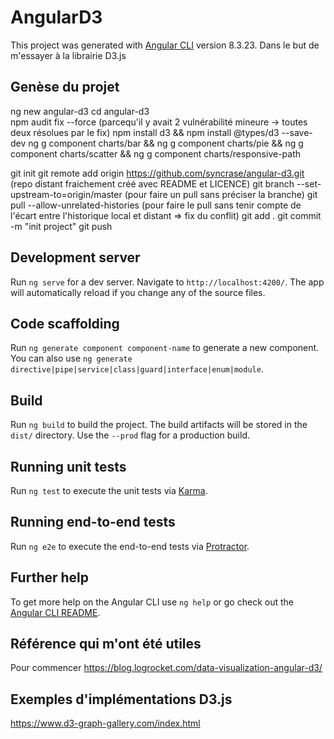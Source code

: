 
# AngularD3

This project was generated with [Angular CLI](https://github.com/angular/angular-cli) version 8.3.23.
Dans le but de m'essayer à la librairie D3.js

## Genèse du projet
ng new angular-d3
cd angular-d3\
npm audit fix --force (parcequ'il y avait 2 vulnérabilité mineure -> toutes deux résolues par le fix)
npm install d3 && npm install @types/d3 --save-dev
ng g component charts/bar && ng g component charts/pie && ng g component charts/scatter && ng g component charts/responsive-path

git init
git remote add origin https://github.com/syncrase/angular-d3.git    (repo distant fraichement créé avec README et LICENCE)
git branch --set-upstream-to=origin/master  (pour faire un pull sans préciser la branche)
git pull --allow-unrelated-histories  (pour faire le pull sans tenir compte de l'écart entre l'historique local et distant => fix du conflit)
git add .
git commit -m "init project"
git push

## Development server

Run `ng serve` for a dev server. Navigate to `http://localhost:4200/`. The app will automatically reload if you change any of the source files.

## Code scaffolding

Run `ng generate component component-name` to generate a new component. You can also use `ng generate directive|pipe|service|class|guard|interface|enum|module`.

## Build

Run `ng build` to build the project. The build artifacts will be stored in the `dist/` directory. Use the `--prod` flag for a production build.

## Running unit tests

Run `ng test` to execute the unit tests via [Karma](https://karma-runner.github.io).

## Running end-to-end tests

Run `ng e2e` to execute the end-to-end tests via [Protractor](http://www.protractortest.org/).

## Further help

To get more help on the Angular CLI use `ng help` or go check out the [Angular CLI README](https://github.com/angular/angular-cli/blob/master/README.md).

## Référence qui m'ont été utiles
Pour commencer https://blog.logrocket.com/data-visualization-angular-d3/

## Exemples d'implémentations D3.js
https://www.d3-graph-gallery.com/index.html
